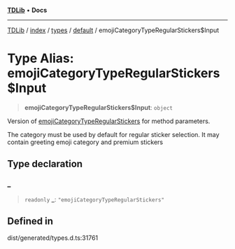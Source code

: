 [**TDLib**](../../../../../../README.md) • **Docs**

***

[TDLib](../../../../../../modules.md) / [index](../../../../../README.md) / [types](../../../README.md) / [default](../README.md) / emojiCategoryTypeRegularStickers$Input

# Type Alias: emojiCategoryTypeRegularStickers$Input

> **emojiCategoryTypeRegularStickers$Input**: `object`

Version of [emojiCategoryTypeRegularStickers](emojiCategoryTypeRegularStickers.md) for method parameters.

The category must be used by default for regular sticker selection. It may contain greeting emoji category and premium stickers

## Type declaration

### \_

> `readonly` **\_**: `"emojiCategoryTypeRegularStickers"`

## Defined in

dist/generated/types.d.ts:31761
